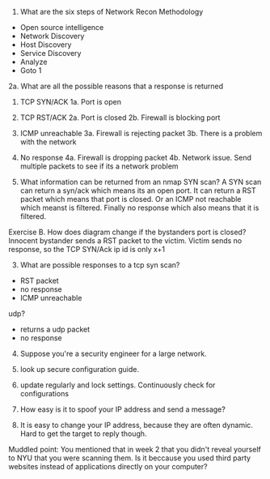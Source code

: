 1. What are the six steps of Network Recon Methodology
* Open source intelligence
* Network Discovery
* Host Discovery
* Service Discovery
* Analyze
* Goto 1

2a. What are all the possible reasons that a response is returned
1.  TCP SYN/ACK
1a. Port is open

2. TCP RST/ACK
2a. Port is closed 
2b. Firewall is blocking port

3. ICMP unreachable
3a. Firewall is rejecting packet
3b. There is a problem with the network

4. No response
4a. Firewall is dropping packet
4b. Network issue. Send multiple packets to see if its a network problem

2. What information can be returned from an nmap SYN scan?
A SYN scan can return a syn/ack which means its an open port. It can return a RST packet which means that port is closed. Or an ICMP not reachable which meanst is filtered. Finally no response which also means that it is filtered.

Exercise B. How does diagram change if the bystanders port is closed?
Innocent bystander sends a RST packet to the  victim. Victim sends no response, so the TCP SYN/Ack ip id is only x+1

3. What are possible responses to a tcp syn scan?
* RST packet
* no response
* ICMP unreachable

udp?
* returns a udp packet 
* no response 

4. Suppose you're a security engineer for a large network.
1. look up secure configuration guide.
2. update regularly and lock settings. Continuously check for configurations

5. How easy is it to spoof your IP address and send a message?
1. It is easy to change your IP address, because they are often dynamic. Hard to get the target to reply though.

Muddled point:
You mentioned that in week 2 that you didn't reveal yourself to NYU that you were scanning them. Is it beccause you used third party websites instead of applications directly on your computer?
